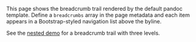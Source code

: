 This page shows the breadcrumb trail rendered by the default pandoc
template. Define a `breadcrumbs` array in the page metadata and each item
appears in a Bootstrap-styled navigation list above the byline.

See the [nested demo](multi-level/) for a breadcrumb trail with three levels.
